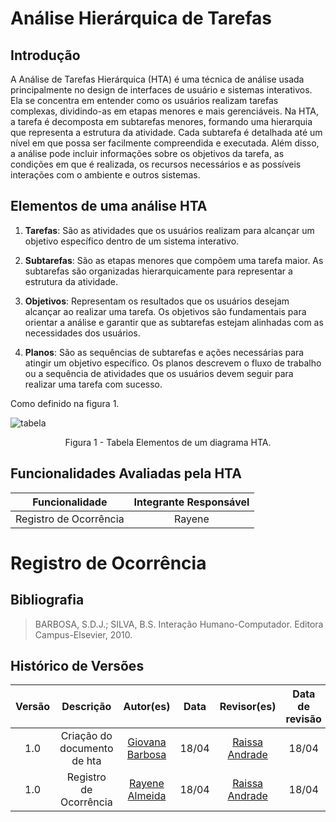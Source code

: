 # Análise Hierárquica de Tarefas

## Introdução 
A Análise de Tarefas Hierárquica (HTA) é uma técnica de análise usada principalmente no design de interfaces de usuário e sistemas interativos. Ela se concentra em entender como os usuários realizam tarefas complexas, dividindo-as em etapas menores e mais gerenciáveis. Na HTA, a tarefa é decomposta em subtarefas menores, formando uma hierarquia que representa a estrutura da atividade. Cada subtarefa é detalhada até um nível em que possa ser facilmente compreendida e executada. Além disso, a análise pode incluir informações sobre os objetivos da tarefa, as condições em que é realizada, os recursos necessários e as possíveis interações com o ambiente e outros sistemas.

## Elementos de uma análise HTA


1. __Tarefas__: São as atividades que os usuários realizam para alcançar um objetivo específico dentro de um sistema interativo.

2. __Subtarefas__: São as etapas menores que compõem uma tarefa maior. As subtarefas são organizadas hierarquicamente para representar a estrutura da atividade.

3. __Objetivos__: Representam os resultados que os usuários desejam alcançar ao realizar uma tarefa. Os objetivos são fundamentais para orientar a análise e garantir que as subtarefas estejam alinhadas com as necessidades dos usuários.

4. __Planos__: São as sequências de subtarefas e ações necessárias para atingir um objetivo específico. Os planos descrevem o fluxo de trabalho ou a sequência de atividades que os usuários devem seguir para realizar uma tarefa com sucesso.

Como definido na figura 1.

![tabela](../../assets/Analise_Requisitos/índice.png)
<div align="center">
<p> Figura 1 - Tabela Elementos de um diagrama HTA. </p> 
</div>

## Funcionalidades Avaliadas pela HTA

 Funcionalidade    |    Integrante Responsável             |  
|:------:|:-------------------------------:|
| Registro de Ocorrência   | Rayene              |  

# Registro de Ocorrência


## Bibliografia
> BARBOSA, S.D.J.; SILVA, B.S. Interação Humano-Computador. Editora Campus-Elsevier, 2010.

## Histórico de Versões

| Versão |          Descrição              |     Autor(es)      |      Data      |   Revisor(es)     |    Data de revisão    |  
|:------:|:-------------------------------:|:--------------:|:--------------:|:-------------:|:---------------------:|
|  1.0   | Criação do documento de hta                  |  [Giovana Barbosa](https://github.com/gio221)      |   18/04   |     [Raissa Andrade](https://github.com/RaissaAndradeS)   |        18/04     |
|  1.0   | Registro de Ocorrência                    |   [Rayene Almeida](https://github.com/rayenealmeida)      |   18/04   |       [Raissa Andrade](https://github.com/RaissaAndradeS)        |          18/04          |